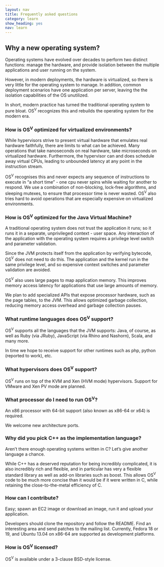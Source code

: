 ```yaml
---
layout: nav
title: Frequently asked questions
category: learn
show_heading: yes
nav: learn
---
```


## Why a new operating system?

Operating systems have evolved over decades to perform two distinct functions: manage the hardware, and provide isolation between the multiple applications and user running on the system.

However, in modern deployments, the hardware is virtualized, so there is very little for the operating system to manage. In addition, common deployment scenarios have one application per server, leaving the the isolation capabilities of the OS unutilized.

<!--more-->

In short, modern practice has turned the traditional operating system to pure bloat. OS<sup>V</sup> recognizes this and rebuilds the operating system for the modern era.

### How is OS<sup>V</sup> optimized for virtualized environments?

While hypervisors strive to present virtual hardware that emulates real hardware faithfully, there are limits to what can be achieved. Many operations that take nanoseconds on real hardware, take microseconds on virtualized hardware. Furthermore, the hypervisor can and does schedule away virtual CPUs, leading to unbounded latency at any point in the instruction stream.

OS<sup>V</sup> recognises this and never expects any sequence of instructions to execute in “a short time” - one cpu never spins while waiting for another to respond. We use a combination of non-blocking, lock-free algorithms, and sleeping mutexes, to ensure that processor time is never wasted. OS<sup>V</sup> also tries hard to avoid operations that are especially expensive on virtualized environments.

### How is OS<sup>V</sup> optimized for the Java Virtual Machine?

A traditional operating system does not trust the application it runs; so it runs it in a separate, unprivileged context - user space. Any interaction of the application with the operating system requires a privilege level switch and parameter validation.

Since the JVM protects itself from the application by verifying bytecode, OS<sup>V</sup> does not need to do this. The application and the kernel run in the same privilege level, and so expensive context switches and parameter validation are avoided.



OS<sup>V</sup> also uses large pages to map application memory. This improves memory access latency for applications that use large amounts of memory.

We plan to add specialized APIs that expose processor hardware, such as the page tables, to the JVM. This allows optimized garbage collection, reducing memory access overhead and garbage collection pauses.

### What runtime languages does OS<sup>V</sup> support?

OS<sup>V</sup> supports all the languages that the JVM supports: Java, of course, as well as Ruby (via JRuby), JavaScript (via Rhino and Nashorn), Scala, and many more.

In time we hope to receive support for other runtimes such as php, python (reported to work), etc.

### What hypervisors does OS<sup>V</sup> support?

OS<sup>V</sup> runs on top of the KVM and Xen (HVM mode) hypervisors. Support for VMware and Xen PV mode are planned.

### What processor do I need to run OS<sup>V</sup>?

An x86 processor with 64-bit support (also known as x86-64 or x64) is required.

We welcome new architecture ports.

### Why did you pick C++ as the implementation language?

Aren’t there enough operating systems written in C? Let’s give another language a chance.

While C++ has a deserved reputation for being incredibly complicated, it is also incredibly rich and flexible, and in particular has very a flexible standard library as well as add-on libraries such as boost. This allows OS<sup>V</sup> code to be much more concise than it would be if it were written in C, while retaining the close-to-the-metal efficiency of C.

### How can I contribute?

Easy; spawn an EC2 image or download an image, run it and upload your application.

Developers should clone the repository and follow the README. Find an interesting area and send patches to the mailing list. Currently, Fedora 18 or 19, and Ubuntu 13.04 on x86-64 are supported as development platforms.

### How is OS<sup>V</sup> licensed?

OS<sup>V</sup> is available under a 3-clause BSD-style license.
